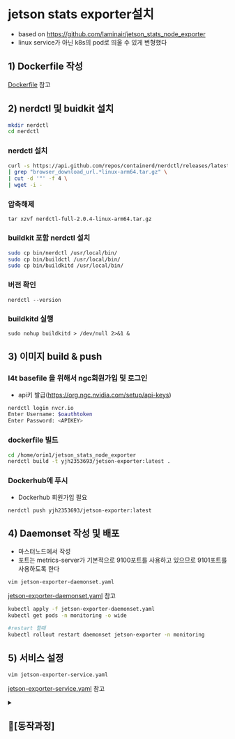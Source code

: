# jetson stats exporter설치
- based on https://github.com/laminair/jetson_stats_node_exporter
- linux service가 아닌 k8s의 pod로 띄울 수 있게 변형했다

## 1) Dockerfile 작성
[Dockerfile](Dockerfile) 참고

## 2) nerdctl 및 buidkit 설치
```bash
mkdir nerdctl
cd nerdctl
```
### nerdctl 설치
```bash
curl -s https://api.github.com/repos/containerd/nerdctl/releases/latest \
| grep "browser_download_url.*linux-arm64.tar.gz" \
| cut -d '"' -f 4 \
| wget -i -
```
### 압축해제
```
tar xzvf nerdctl-full-2.0.4-linux-arm64.tar.gz
```

### buildkit 포함 nerdctl 설치
```bash
sudo cp bin/nerdctl /usr/local/bin/
sudo cp bin/buildctl /usr/local/bin/
sudo cp bin/buildkitd /usr/local/bin/
```
### 버전 확인
```
nerdctl --version
```
### buildkitd 실행
```
sudo nohup buildkitd > /dev/null 2>&1 &
```

## 3) 이미지 build & push

### l4t basefile 을 위해서 ngc회원가입 및 로그인
- api키 발급(https://org.ngc.nvidia.com/setup/api-keys)
```bash
nerdctl login nvcr.io
Enter Username: $oauthtoken
Enter Password: <APIKEY>
```

### dockerfile 빌드
```bash
cd /home/orin1/jetson_stats_node_exporter
nerdctl build -t yjh2353693/jetson-exporter:latest .
```
### Dockerhub에 푸시
- Dockerhub 회원가입 필요
```
nerdctl push yjh2353693/jetson-exporter:latest
```

## 4) Daemonset 작성 및 배포
- 마스터노드에서 작성
- 포트는 metrics-server가 기본적으로 9100포트를 사용하고 있으므로 9101포트를 사용하도록 한다

`vim jetson-exporter-daemonset.yaml`

[jetson-exporter-daemonset.yaml](jetson-exporter-daemonset.yaml) 참고

```bash
kubectl apply -f jetson-exporter-daemonset.yaml
kubectl get pods -n monitoring -o wide

#restart 할때
kubectl rollout restart daemonset jetson-exporter -n monitoring
```

## 5) 서비스 설정
`vim jetson-exporter-service.yaml`

[jetson-exporter-service.yaml](jetson-exporter-service.yaml) 참고

<details>
<summary> <strong> <h2> 📌[동작과정] </strong> </summary>

### ✅**1단계: Docker 이미지 준비**

### 🎯 목표: Jetson에서 동작할 수 있는 exporter 컨테이너 환경 만들기

- `jetson_stats_node_exporter` 소스를 기반으로 `l4t-base:r36.2.0` 이미지를 사용해 Dockerfile 작성
- 필요한 Python 라이브러리 (`jetson_stats`, `prometheus_client`, `schedule` 등) 설치
- Docker 이미지 빌드
- DockerHub로 푸시

### ✅ **2단계: DaemonSet으로 Pod 자동 배포**

### 🎯 목표: Jetson Orin Nano 노드마다 exporter Pod를 자동 실행

- `DaemonSet`은 Jetson 노드(예: `arm64`)마다 1개의 Pod을 배포
- 전 단계에서 만든 Docker 이미지를 기반으로 Pod 내부에서는  실행
    - `Pod`에는 라벨이 붙음: app: jetson-exporter
- Pod의 내부 포트 `9101`에서 `/metrics` 엔드포인트 열림

### ✅ **3단계: Service로 Pod 묶기**

### 🎯 목표: Prometheus가 exporter Pod에 고정된 경로로 접근 가능하도록 함

- `Service`는 Pod에 붙은 라벨 `app=jetson-exporter`를 selector로 설정
    - 내부적으로 Pod IP가 바뀌어도 항상 같은 Service 주소로 접근 가능
    - 포트 이름은 `metrics`, 포트는 `9101`로 지정

### ✅ **4단계: ServiceMonitor 생성**

### 🎯 목표: Prometheus가 위 Service를 자동으로 감지하고 scrape 하도록 연결

- Prometheus Operator는 설치 시 CRD로 `ServiceMonitor` 리소스를 생성할 수 있게 해줌
- `ServiceMonitor`는 Service를 라벨로 찾아서 연결
    - scrape할 포트(`metrics`)와 주기(`1s`)도 정의

### ✅ **5단계: Prometheus Operator가 감지**

### 🎯 내부 동작 순서:

1. Prometheus Operator는 ServiceMonitor를 **주기적으로 감시**
2. `release: prometheus` 라벨이 붙은 ServiceMonitor만 인식
3. 이걸 기반으로 Prometheus의 scrape 설정을 **자동 업데이트**함 (`scrape_configs`에 job 추가됨)

### ✅ **6단계: Prometheus가 실제로 수집 시작**

### 🎯 목표: exporter에서 메트릭을 받아와 저장

- Prometheus는 Service를 통해 Pod의 `/metrics` 엔드포인트에 접근
- exporter는 `jetson_gpu_temp_c`, `jetson_power_usage_watts` 같은 메트릭을 내보냄
    - Prometheus는 이 데이터를 수집하고 시계열 DB에 저장
